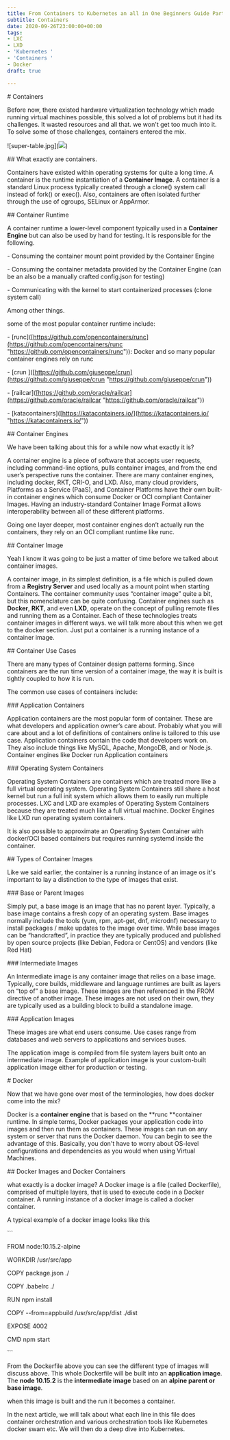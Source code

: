 ```yaml
---
title: From Containers to Kubernetes an all in One Beginners Guide Part 1
subtitle: Containers
date: 2020-09-26T23:00:00+00:00
tags:
- LXC
- LXD
- 'Kubernetes '
- 'Containers '
- Docker
draft: true

---
```

\# Containers

Before now, there existed hardware virtualization technology which made running virtual machines possible, this solved a lot of problems but it had its challenges. It wasted resources and all that. we won't get too much into it. To solve some of those challenges, containers entered the mix. 

!\[super-table.jpg\](![](https://cdn.hashnode.com/res/hashnode/image/upload/v1601235648586/WchQK8YIf.jpeg))

\## What exactly are containers. 

Containers have existed within operating systems for quite a long time. A container is the runtime instantiation of a **Container Image**. A container is a standard Linux process typically created through a clone() system call instead of fork() or exec(). Also, containers are often isolated further through the use of cgroups, SELinux or AppArmor.

\## Container Runtime

A container runtime a lower-level component typically used in a **Container Engine** but can also be used by hand for testing. It is responsible for the following.

\- Consuming the container mount point provided by the Container Engine

\- Consuming the container metadata provided by the Container Engine (can be an also be a manually crafted config.json for testing)

\- Communicating with the kernel to start containerized processes (clone system call)

Among other things.

some of the most popular container runtime include:

\-  \[runc\]([https://github.com/opencontainers/runc](https://github.com/opencontainers/runc "https://github.com/opencontainers/runc")): Docker and so many popular container engines rely on runc

\-  \[crun \]([https://github.com/giuseppe/crun](https://github.com/giuseppe/crun "https://github.com/giuseppe/crun"))

\-  \[railcar\]([https://github.com/oracle/railcar](https://github.com/oracle/railcar "https://github.com/oracle/railcar")) 

\-  \[katacontainers\]([https://katacontainers.io/](https://katacontainers.io/ "https://katacontainers.io/")) 

\## Container Engines

We have been talking about this for a while now what exactly it is?

A container engine is a piece of software that accepts user requests, including command-line options, pulls container images, and from the end user’s perspective runs the container. There are many container engines, including docker, RKT, CRI-O, and LXD. Also, many cloud providers, Platforms as a Service (PaaS), and Container Platforms have their own built-in container engines which consume Docker or OCI compliant Container Images. Having an industry-standard Container Image Format allows interoperability between all of these different platforms.

Going one layer deeper, most container engines don’t actually run the containers, they rely on an OCI compliant runtime like runc. 

\## Container Image

Yeah I know it was going to be just a matter of time before we talked about container images.

A container image, in its simplest definition, is a file which is pulled down from a **Registry Server** and used locally as a mount point when starting Containers.   The container community uses “container image” quite a bit, but this nomenclature can be quite confusing. Container engines such as **Docker**, **RKT**, and even **LXD**, operate on the concept of pulling remote files and running them as a Container. Each of these technologies treats container images in different ways. we will talk more about this when we get to the docker section. Just put a container is a running instance of a container image.

\## Container Use Cases

There are many types of Container design patterns forming. Since containers are the run time version of a container image, the way it is built is tightly coupled to how it is run.

The common use cases of containers include:

\### Application Containers

Application containers are the most popular form of container. These are what developers and application owner’s care about. Probably what you will care about and a lot of definitions of containers online is tailored to this use case. Application containers contain the code that developers work on. They also include things like MySQL, Apache, MongoDB, and or Node.js. Container engines like Docker run Application containers

\### Operating System Containers

Operating System Containers are containers which are treated more like a full virtual operating system. Operating System Containers still share a host kernel but run a full init system which allows them to easily run multiple processes. LXC and LXD are examples of Operating System Containers because they are treated much like a full virtual machine. Docker Engines like LXD run operating system containers.

It is also possible to approximate an Operating System Container with docker/OCI based containers but requires running systemd inside the container.

\## Types of Container Images

Like we said earlier, the container is a running instance of an image os it's important to lay a distinction to the type of images that exist.

\### Base or Parent Images

Simply put, a base image is an image that has no parent layer. Typically, a base image contains a fresh copy of an operating system. Base images normally include the tools (yum, rpm, apt-get, dnf, microdnf) necessary to install packages / make updates to the image over time. While base images can be “handcrafted”, in practice they are typically produced and published by open source projects (like Debian, Fedora or CentOS) and vendors (like Red Hat)

\### Intermediate Images

An Intermediate image is any container image that relies on a base image. Typically, core builds, middleware and language runtimes are built as layers on “top of” a base image. These images are then referenced in the FROM directive of another image. These images are not used on their own, they are typically used as a building block to build a standalone image.

\### Application Images

These images are what end users consume. Use cases range from databases and web servers to applications and services buses.

The application image is compiled from file system layers built onto an intermediate image. Example of application image is your custom-built application image either for production or testing.

\# Docker

Now that we have gone over most of the terminologies, how does docker come into the mix?

Docker is a **container engine** that is based on the **runc **container runtime. In simple terms, Docker packages your application code into images and then run them as containers. These images can run on any system or server that runs the Docker daemon. You can begin to see the advantage of this. Basically, you don't have to worry about OS-level configurations and dependencies as you would when using Virtual Machines. 

\## Docker Images  and Docker Containers

what exactly is a docker image? A Docker image is a file (called Dockerfile), comprised of multiple layers, that is used to execute code in a Docker container. A running instance of a docker image is called a docker container. 

A typical example of a docker image looks like this

\`\`\`

FROM node:10.15.2-alpine

WORKDIR /usr/src/app

COPY package.json ./

COPY .babelrc ./

RUN npm install

COPY --from=appbuild /usr/src/app/dist ./dist

EXPOSE 4002

CMD npm start

\`\`\` 

From the Dockerfile above you can see the different type of images will discuss above. This whole Dockerfile will be built into an **application image**. The **node 10.15.2** is the **intermediate image** based on an **alpine parent or base image**.

when this image is built and the run it becomes a container. 

In the next article, we will talk about what each line in this file does container orchestration and various orchestration tools like Kubernetes docker swam etc. We will then do a deep dive into Kubernetes.
